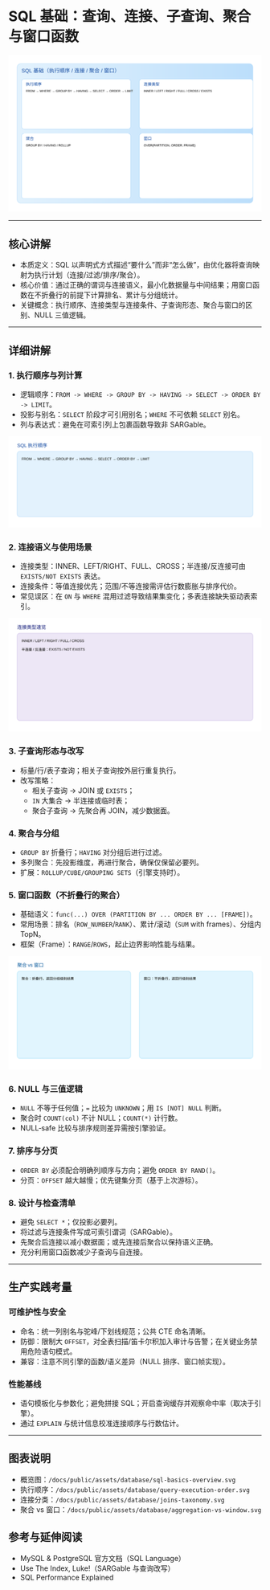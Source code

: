 # SQL 基础：查询、连接、子查询、聚合与窗口函数

![](/docs/public/assets/database/sql-basics-overview.svg)

---

## 核心讲解

- 本质定义：SQL 以声明式方式描述“要什么”而非“怎么做”，由优化器将查询映射为执行计划（连接/过滤/排序/聚合）。
- 核心价值：通过正确的谓词与连接语义，最小化数据量与中间结果；用窗口函数在不折叠行的前提下计算排名、累计与分组统计。
- 关键概念：执行顺序、连接类型与连接条件、子查询形态、聚合与窗口的区别、NULL 三值逻辑。

---

## 详细讲解

### 1. 执行顺序与列计算
- 逻辑顺序：`FROM -> WHERE -> GROUP BY -> HAVING -> SELECT -> ORDER BY -> LIMIT`。
- 投影与别名：`SELECT` 阶段才可引用别名；`WHERE` 不可依赖 `SELECT` 别名。
- 列与表达式：避免在可索引列上包裹函数导致非 SARGable。

![](/docs/public/assets/database/query-execution-order.svg)

### 2. 连接语义与使用场景
- 连接类型：INNER、LEFT/RIGHT、FULL、CROSS；半连接/反连接可由 `EXISTS/NOT EXISTS` 表达。
- 连接条件：等值连接优先；范围/不等连接需评估行数膨胀与排序代价。
- 常见误区：在 `ON` 与 `WHERE` 混用过滤导致结果集变化；多表连接缺失驱动表索引。

![](/docs/public/assets/database/joins-taxonomy.svg)

### 3. 子查询形态与改写
- 标量/行/表子查询；相关子查询按外层行重复执行。
- 改写策略：
  - 相关子查询 → JOIN 或 `EXISTS`；
  - `IN` 大集合 → 半连接或临时表；
  - 聚合子查询 → 先聚合再 JOIN，减少数据面。

### 4. 聚合与分组
- `GROUP BY` 折叠行；`HAVING` 对分组后进行过滤。
- 多列聚合：先投影维度，再进行聚合，确保仅保留必要列。
- 扩展：`ROLLUP/CUBE/GROUPING SETS`（引擎支持时）。

### 5. 窗口函数（不折叠行的聚合）
- 基础语义：`func(...) OVER (PARTITION BY ... ORDER BY ... [FRAME])`。
- 常用场景：排名（`ROW_NUMBER`/`RANK`）、累计/滚动（`SUM` with frames）、分组内 TopN。
- 框架（Frame）：`RANGE`/`ROWS`，起止边界影响性能与结果。

![](/docs/public/assets/database/aggregation-vs-window.svg)

### 6. NULL 与三值逻辑
- `NULL` 不等于任何值；`=` 比较为 `UNKNOWN`；用 `IS [NOT] NULL` 判断。
- 聚合时 `COUNT(col)` 不计 NULL；`COUNT(*)` 计行数。
- NULL‑safe 比较与排序规则差异需按引擎验证。

### 7. 排序与分页
- `ORDER BY` 必须配合明确列顺序与方向；避免 `ORDER BY RAND()`。
- 分页：`OFFSET` 越大越慢；优先键集分页（基于上次游标）。

### 8. 设计与检查清单
- 避免 `SELECT *`；仅投影必要列。
- 将过滤与连接条件写成可索引谓词（SARGable）。
- 先聚合后连接以减小数据面；或先连接后聚合以保持语义正确。
- 充分利用窗口函数减少子查询与自连接。

---

## 生产实践考量

### 可维护性与安全
- 命名：统一列别名与驼峰/下划线规范；公共 CTE 命名清晰。
- 防御：限制大 `OFFSET`，对全表扫描/笛卡尔积加入审计与告警；在关键业务禁用危险语句模式。
- 兼容：注意不同引擎的函数/语义差异（NULL 排序、窗口帧实现）。

### 性能基线
- 语句模板化与参数化；避免拼接 SQL；开启查询缓存并观察命中率（取决于引擎）。
- 通过 `EXPLAIN` 与统计信息校准连接顺序与行数估计。

---

## 图表说明
- 概览图：`/docs/public/assets/database/sql-basics-overview.svg`
- 执行顺序：`/docs/public/assets/database/query-execution-order.svg`
- 连接分类：`/docs/public/assets/database/joins-taxonomy.svg`
- 聚合 vs 窗口：`/docs/public/assets/database/aggregation-vs-window.svg`

## 参考与延伸阅读
- MySQL & PostgreSQL 官方文档（SQL Language）
- Use The Index, Luke!（SARGable 与查询改写）
- SQL Performance Explained 
